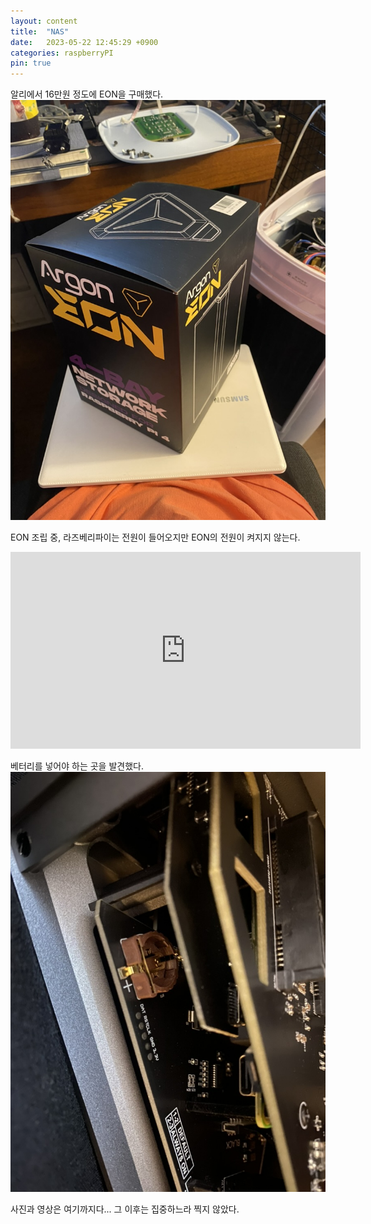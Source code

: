 ```yaml
---
layout: content
title:  "NAS"
date:   2023-05-22 12:45:29 +0900
categories: raspberryPI
pin: true
---
```



알리에서 16만원 정도에 EON을 구매했다.
![상자](16D8A6E5-B616-4701-B405-712AF1C51560_1_105_c.jpeg "상자")



EON 조립 중, 라즈베리파이는 전원이 들어오지만 EON의 전원이 켜지지 않는다.
<iframe width="560" height="315" src="https://youtube.com/shorts/zcJkP_KT2-g?feature=share" frameborder="0" allowfullscreen></iframe>


베터리를 넣어야 하는 곳을 발견했다.
![베터리 필요](CACC4DDB-DA0B-4422-B17C-3C9ADC8ECACD_1_105_c.jpeg "베터리 필요")


사진과 영상은 여기까지다... 그 이후는 집중하느라 찍지 않았다.

